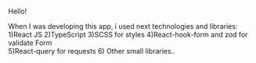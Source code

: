 Hello!

When I was developing this app, i used next technologies and libraries:
1)React JS
2)TypeScript
3)SCSS for styles
4)React-hook-form and zod for validate Form  
5)React-query for requests 6) Other small libraries..
